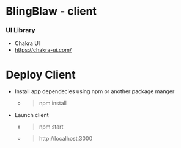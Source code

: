 # BlingBlaw - client



### UI Library
- Chakra UI 
- https://chakra-ui.com/
  

# Deploy Client 
- Install app dependecies using npm or another package manger
  - > npm install
- Launch client 
  - > npm start
  - > http://localhost:3000
